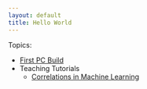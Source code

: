 ```yaml
---
layout: default
title: Hello World
---
```


Topics:
* [First PC Build](first_pc_build.html)
* Teaching Tutorials
    * [Correlations in Machine Learning](correls_ML.md)
